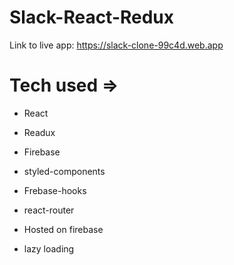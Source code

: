 # Slack-React-Redux

Link to live app: https://slack-clone-99c4d.web.app

# Tech used =>

- React
- Readux 
- Firebase
- styled-components
- Frebase-hooks 
- react-router

- Hosted on firebase
- lazy loading
